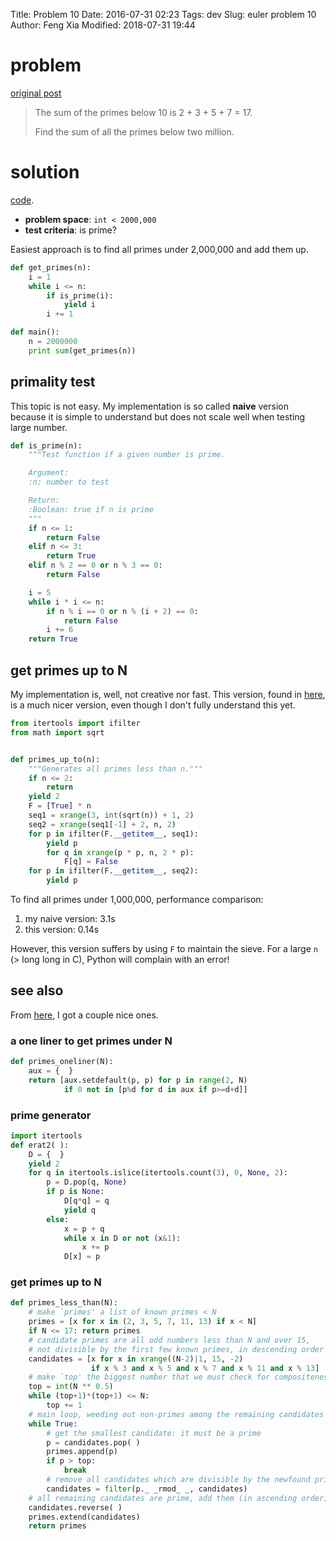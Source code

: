 Title: Problem 10
Date: 2016-07-31 02:23
Tags: dev
Slug: euler problem 10
Author: Feng Xia
Modified: 2018-07-31 19:44


# problem

[original post][1]

> The sum of the primes below 10 is 2 + 3 + 5 + 7 = 17.
> 
> Find the sum of all the primes below two million.
> 

# solution

[code][2].

* **problem space**: `int < 2000,000`
* **test criteria**: is prime?

Easiest approach is to find all primes under 2,000,000 and add them up.

```python
def get_primes(n):
    i = 1
    while i <= n:
        if is_prime(i):
            yield i
        i += 1

def main():
    n = 2000000
    print sum(get_primes(n))
```

## primality test

This topic is not easy. My implementation is so called **naive**
version because it is simple to understand but does not scale well
when testing large number.

```python
def is_prime(n):
    """Test function if a given number is prime.

    Argument:
    :n: number to test

    Return:
    :Boolean: true if n is prime
    """
    if n <= 1:
        return False
    elif n <= 3:
        return True
    elif n % 2 == 0 or n % 3 == 0:
        return False

    i = 5
    while i * i <= n:
        if n % i == 0 or n % (i + 2) == 0:
            return False
        i += 6
    return True

```

## get primes up to N

My implementation is, well, not creative nor fast. This version, found
in [here][4], is a much nicer version, even though I don't fully
understand this yet.

```python
from itertools import ifilter
from math import sqrt


def primes_up_to(n):
    """Generates all primes less than n."""
    if n <= 2:
        return
    yield 2
    F = [True] * n
    seq1 = xrange(3, int(sqrt(n)) + 1, 2)
    seq2 = xrange(seq1[-1] + 2, n, 2)
    for p in ifilter(F.__getitem__, seq1):
        yield p
        for q in xrange(p * p, n, 2 * p):
            F[q] = False
    for p in ifilter(F.__getitem__, seq2):
        yield p
```

To find all primes under 1,000,000, performance comparison:

1. my naive version: 3.1s
2. this version: 0.14s

However, this version suffers by using `F` to maintain the
sieve. For a large `n` (> long long in C), Python will complain with
an error!

## see also

From [here][3], I got a couple nice ones.

### a one liner to get primes under N

```python
def primes_oneliner(N):
    aux = {  }
    return [aux.setdefault(p, p) for p in range(2, N)
            if 0 not in [p%d for d in aux if p>=d+d]]
```

### prime generator

```python
import itertools
def erat2( ):
    D = {  }
    yield 2
    for q in itertools.islice(itertools.count(3), 0, None, 2):
        p = D.pop(q, None)
        if p is None:
            D[q*q] = q
            yield q
        else:
            x = p + q
            while x in D or not (x&1):
                x += p
            D[x] = p
```

### get primes up to N

```python
def primes_less_than(N):
    # make `primes' a list of known primes < N
    primes = [x for x in (2, 3, 5, 7, 11, 13) if x < N]
    if N <= 17: return primes
    # candidate primes are all odd numbers less than N and over 15,
    # not divisible by the first few known primes, in descending order
    candidates = [x for x in xrange((N-2)|1, 15, -2)
                  if x % 3 and x % 5 and x % 7 and x % 11 and x % 13]
    # make `top' the biggest number that we must check for compositeness
    top = int(N ** 0.5)
    while (top+1)*(top+1) <= N:
        top += 1
    # main loop, weeding out non-primes among the remaining candidates
    while True:
        # get the smallest candidate: it must be a prime
        p = candidates.pop( )
        primes.append(p)
        if p > top:
            break
        # remove all candidates which are divisible by the newfound prime
        candidates = filter(p._ _rmod_ _, candidates)
    # all remaining candidates are prime, add them (in ascending order)
    candidates.reverse( )
    primes.extend(candidates)
    return primes
```

[1]: https://projecteuler.net/problem=10
[2]: {filename}/downloads/euler/p10.py
[3]: http://www.macdevcenter.com/pub/a/python/excerpt/pythonckbk_chap1/index1.html?page=2
[4]: http://code.activestate.com/recipes/117119/
